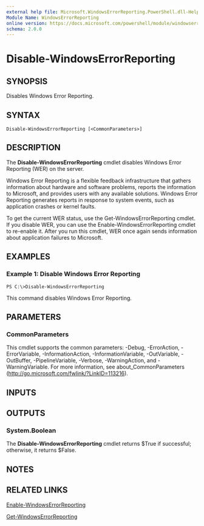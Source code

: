 ```yaml
---
external help file: Microsoft.WindowsErrorReporting.PowerShell.dll-Help.xml
Module Name: WindowsErrorReporting
online version: https://docs.microsoft.com/powershell/module/windowserrorreporting/disable-windowserrorreporting?view=windowsserver2012-ps&wt.mc_id=ps-gethelp
schema: 2.0.0
---
```


# Disable-WindowsErrorReporting

## SYNOPSIS
Disables Windows Error Reporting.

## SYNTAX

```
Disable-WindowsErrorReporting [<CommonParameters>]
```

## DESCRIPTION
The **Disable-WindowsErrorReporting** cmdlet disables Windows Error Reporting (WER) on the server.

Windows Error Reporting is a flexible feedback infrastructure that gathers information about hardware and software problems, reports the information to Microsoft, and provides users with any available solutions.
Windows Error Reporting generates reports in response to system events, such as application crashes or kernel faults.

To get the current WER status, use the Get-WindowsErrorReporting cmdlet.
If you disable WER, you can use the Enable-WindowsErrorReporting cmdlet to re-enable it.
After you run this cmdlet, WER once again sends information about application failures to Microsoft.

## EXAMPLES

### Example 1: Disable Windows Error Reporting
```
PS C:\>Disable-WindowsErrorReporting
```

This command disables Windows Error Reporting.

## PARAMETERS

### CommonParameters
This cmdlet supports the common parameters: -Debug, -ErrorAction, -ErrorVariable, -InformationAction, -InformationVariable, -OutVariable, -OutBuffer, -PipelineVariable, -Verbose, -WarningAction, and -WarningVariable. For more information, see about_CommonParameters (http://go.microsoft.com/fwlink/?LinkID=113216).

## INPUTS

## OUTPUTS

### System.Boolean
The **Disable-WindowsErrorReporting** cmdlet returns $True if successful; otherwise, it returns $False.

## NOTES

## RELATED LINKS

[Enable-WindowsErrorReporting](./Enable-WindowsErrorReporting.md)

[Get-WindowsErrorReporting](./Get-WindowsErrorReporting.md)

